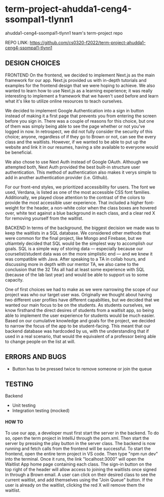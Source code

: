 # term-project-ahudda1-ceng4-ssompal1-tlynn1
ahudda1-ceng4-ssompal1-tlynn1 team's term-project repo

REPO LINK: https://github.com/cs0320-f2022/term-project-ahudda1-ceng4-ssompal1-tlynn1

## DESIGN CHOICES

FRONTEND
On the frontend, we decided to implement Next.js as the main framework for our app. Next.js provided us with in-depth tutorials and examples for the frontend design that we were hoping to achieve. We also wanted to learn how to use Next.js as a learning experience; it was really interesting to implement a framework that we haven't used before and learn what it's like to utilize online resources to teach ourselves. 

We decided to implement Google Authentication into a sign in button instead of making it a first page that prevents you from entering the screen before you sign in. There was a couple of reasons for this choice, but one of them was simply being able to see the page whether or not you've logged in now. In retrospect, we did not fully consider the security of this choice; anyone, regardless of if they go to Brown or not, can see the every class and the waitlists. However, if we wanted to be able to put up the website and link it in our resumes, having a site available to everyone would be beneficial. 

We also chose to use Next Auth instead of Google OAuth. Although we attempted both, Next Auth provided the best built-in structure user authentication. This method of authentication also makes it verys simple to add in another authentication provider (i.e. Github). 

For our front-end styles, we prioritized accessibility for users. The font we used, Verdana, is listed as one of the most accessible CSS font families. Additionally, we played close attention to the contrast of the colors to provide the most accessible user experience. That included a higher font-weight for the header, a non-white color when the class boxes are hovered over, white text against a blue background in each class, and a clear red X for removing yourself from the waitlist.  


BACKEND
In terms of the background, the biggest decision we made was to keep the waitlists in a SQL database. We considered other methods that were common for the final project, like Mongo and Firebase, but we ultiamtely decided that SQL would be the simplest way to accomplish our goals. SQL is a simple way of storing data — especially because our courselist/student data was on the more simplistic end — and we knew it was compatible with Java. After speaking to a TA in collab hours, and discussing more in depth with our mentor TA, we also came to the conclusion that the 32 TAs all had at least some experience with SQL (because of the lab last year) and would be able to support us to some capacity. 

One of first choices we had to make as we were narrowing the scope of our project was who our target user was. Originally we thought about having two different user profiles have different capabilties, but we decided that we wanted our main focus to be on the students. As students ourselves, we know firsthand the direct desires of students from a waitlsit app, so being able to implement the user experience for students would be much easier. Based on our cumulative knowledge and goals for the project, we decided to narrow the focus of the app to be student-facing. This meant that our backend database was hardcoded by us, with the understanding that if used in a real scenario, that would the equivalent of a professor being able to change people on the list at will.


## ERRORS AND BUGS
- Button has to be pressed twice to remove someone or join the queue    

## TESTING
Backend
- Unit testing
- Integration testing (mocked)


#### HOW TO
To use our app, a developer must first start the server in the backend. To do so, open the term project in IntelliJ through the pom.xml. Then start the server by pressing the play button in the server class. The backend is now running and fetch calls from the frontend will be successful. To start the frontend, open the entire term project in VS code. Then type "npm run dev" into the terminal. Once it runs, the link "localhost:3000" will open the Waitlist App home page containing each class. The sign-in button on the top right of the header will allow access to joining the waitlists once signed in through a Brown email. A user can click on their desired class to see the current waitlist, and add themselves using the "Join Queue" button. If the user is already on the waitlist, clicking the red X will remove them the waitlist. 